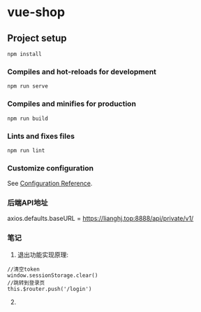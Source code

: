 # vue-shop

## Project setup
```
npm install
```

### Compiles and hot-reloads for development
```
npm run serve
```

### Compiles and minifies for production
```
npm run build
```

### Lints and fixes files
```
npm run lint
```

### Customize configuration
See [Configuration Reference](https://cli.vuejs.org/config/).

### 后端API地址
axios.defaults.baseURL = https://lianghj.top:8888/api/private/v1/

### 笔记
1. 退出功能实现原理:
```
//清空token
window.sessionStorage.clear()
//跳转到登录页
this.$router.push('/login')
```
2. 